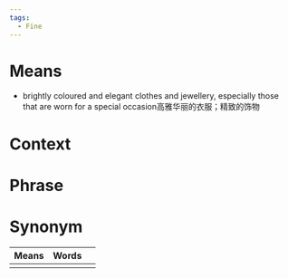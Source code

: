 ```yaml
---
tags:
  - Fine
---
```

# Means
- brightly coloured and elegant clothes and jewellery, especially those that are worn for a special occasion高雅华丽的衣服；精致的饰物
# Context

# Phrase

# Synonym
| Means | Words |     |
| ----- | ----- | --- |
|       |       |     |
